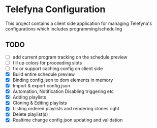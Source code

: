 # Telefyna Configuration

This project contains a client side application for managing Telefyna's configurations which includes programming/scheduling

## TODO
- [ ] add current program tracking on the schedule preview
- [ ] fill up colors for proceeding slots
- [ ] fix or support caching config on client side
- [x] Build entire schedule preview
- [x] Binding config.json to dom elements in memory
- [x] Import & export config.json
- [x] Automation, Notification Disabling triggering etc
- [x] Adding playlists
- [x] Cloning & Editing playlists
- [x] Listing ordered playlists and rendering clones right
- [x] Delete playlist(s)
- [x] Realtime change config.json updating and validation
